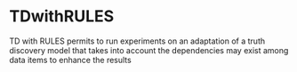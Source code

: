 # TDwithRULES
TD with RULES permits to run experiments on an adaptation of a truth discovery model that takes into account the dependencies may exist among data items to enhance the results
